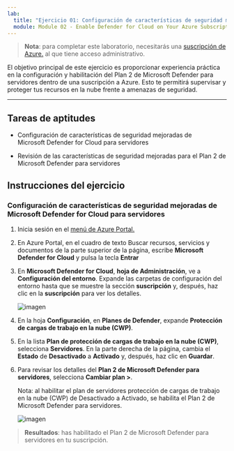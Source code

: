 ```yaml
---
lab:
  title: "Ejercicio 01: Configuración de características de seguridad mejoradas de Microsoft\_Defender for Cloud para servidores"
  module: Module 02 - Enable Defender for Cloud on Your Azure Subscription
---
```



>**Nota**: para completar este laboratorio, necesitarás una [suscripción de Azure.](https://azure.microsoft.com/en-us/free/?azure-portal=true) al que tiene acceso administrativo. 


El objetivo principal de este ejercicio es proporcionar experiencia práctica en la configuración y habilitación del Plan 2 de Microsoft Defender para servidores dentro de una suscripción a Azure. Esto te permitirá supervisar y proteger tus recursos en la nube frente a amenazas de seguridad. 

---

## Tareas de aptitudes

- Configuración de características de seguridad mejoradas de Microsoft Defender for Cloud para servidores
  
- Revisión de las características de seguridad mejoradas para el Plan 2 de Microsoft Defender para servidores

## Instrucciones del ejercicio

### Configuración de características de seguridad mejoradas de Microsoft Defender for Cloud para servidores

1. Inicia sesión en el [menú de Azure Portal.](https://portal.azure.com/)

2. En Azure Portal, en el cuadro de texto Buscar recursos, servicios y documentos de la parte superior de la página, escribe **Microsoft Defender for Cloud** y pulsa la tecla **Entrar** 

3. En **Microsoft Defender for Cloud**, **hoja de Administración**, ve a **Configuración del entorno**. Expande las carpetas de configuración del entorno hasta que se muestre la sección **suscripción** y, después, haz clic en la **suscripción** para ver los detalles.

   ![imagen](https://github.com/user-attachments/assets/32d2168e-458f-4872-9bf8-e8f050f24751)
   
3. En la hoja **Configuración**, en **Planes de Defender**, expande **Protección de cargas de trabajo en la nube (CWP)**.

4. En la lista **Plan de protección de cargas de trabajo en la nube (CWP)**, selecciona **Servidores**. En la parte derecha de la página, cambia el **Estado** de **Desactivado** a **Activado** y, después, haz clic en **Guardar**.

5. Para revisar los detalles del **Plan 2 de Microsoft Defender para servidores**, selecciona **Cambiar plan >**.

   Nota: al habilitar el plan de servidores protección de cargas de trabajo en la nube (CWP) de Desactivado a Activado, se habilita el Plan 2 de Microsoft Defender para servidores.

   ![imagen](https://github.com/user-attachments/assets/869a38e4-464e-4be0-b02e-ce1b96f02978)
   
> **Resultados**: has habilitado el Plan 2 de Microsoft Defender para servidores en tu suscripción.
